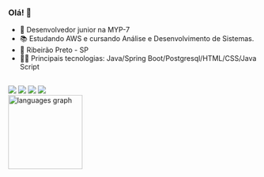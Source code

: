 ### Olá! 👋


- 💼 Desenvolvedor junior na MYP-7
- 📚 Estudando AWS e cursando Análise e Desenvolvimento de Sistemas.
- 📌 Ribeirão Preto - SP
- 👨‍💻 Principais tecnologias: Java/Spring Boot/Postgresql/HTML/CSS/Java Script
##  
 

<div>
 <a href="https://instagram.com/og.enzo7" target="_blank"><img src="https://img.shields.io/badge/-Instagram-%23E4405F?style=for-the-badge&logo=instagram&logoColor=white" target="_blank"></a>
  <a href = "mailto:enzolima527@gmail.com"><img src="https://img.shields.io/badge/-Gmail-%23333?style=for-the-badge&logo=gmail&logoColor=white" target="_blank"></a>
 <a href="https://portfolio-2025-chi-blush.vercel.app/"><img src="https://img.shields.io/badge/website-000000?style=for-the-badge&logo=About.me&logoColor=white" target="_blank"></a>
 <a href= "https://linkedin.com/in/enzo-lima7/"><img src="https://img.shields.io/badge/LinkedIn-0077B5?style=for-the-badge&logo=linkedin&logoColor=whit" target="_blank"></a>
</div>


<div align="left">
  <img src="https://github-readme-stats.vercel.app/api/top-langs?username=enzogl7&locale=pt-br&hide_title=false&layout=compact&card_width=320&langs_count=5&theme=dark&hide_border=true&order=2" height="150" alt="languages graph"  />
</div>
